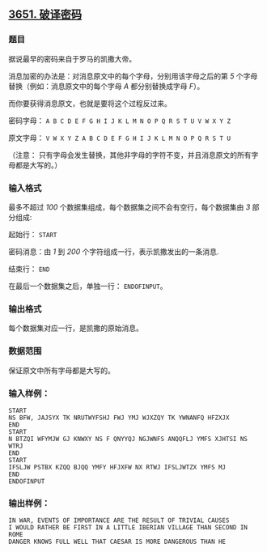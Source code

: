 ## [3651. 破译密码](https://www.acwing.com/problem/content/3654/)

### 题目

据说最早的密码来自于罗马的凯撒大帝。

消息加密的办法是：对消息原文中的每个字母，分别用该字母之后的第 *5* 个字母替换（例如：消息原文中的每个字母 *A* 都分别替换成字母 *F*）。

而你要获得消息原文，也就是要将这个过程反过来。

密码字母： `A B C D E F G H I J K L M N O P Q R S T U V W X Y Z`

原文字母： `V W X Y Z A B C D E F G H I J K L M N O P Q R S T U`

（注意： 只有字母会发生替换，其他非字母的字符不变，并且消息原文的所有字母都是大写的。）

### 输入格式

最多不超过 *100* 个数据集组成，每个数据集之间不会有空行，每个数据集由 *3* 部分组成:

起始行： `START`

密码消息：由 *1* 到 *200* 个字符组成一行，表示凯撒发出的一条消息.

结束行： `END`

在最后一个数据集之后，单独一行： `ENDOFINPUT`。

### 输出格式

每个数据集对应一行，是凯撒的原始消息。

### 数据范围

保证原文中所有字母都是大写的。

### 输入样例：

```
START
NS BFW, JAJSYX TK NRUTWYFSHJ FWJ YMJ WJXZQY TK YWNANFQ HFZXJX
END
START
N BTZQI WFYMJW GJ KNWXY NS F QNYYQJ NGJWNFS ANQQFLJ YMFS XJHTSI NS WTRJ
END
START
IFSLJW PSTBX KZQQ BJQQ YMFY HFJXFW NX RTWJ IFSLJWTZX YMFS MJ
END
ENDOFINPUT
```

### 输出样例：

```
IN WAR, EVENTS OF IMPORTANCE ARE THE RESULT OF TRIVIAL CAUSES
I WOULD RATHER BE FIRST IN A LITTLE IBERIAN VILLAGE THAN SECOND IN ROME
DANGER KNOWS FULL WELL THAT CAESAR IS MORE DANGEROUS THAN HE
```
